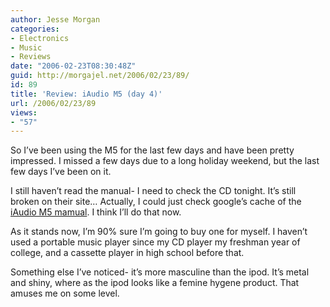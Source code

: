 ```yaml
---
author: Jesse Morgan
categories:
- Electronics
- Music
- Reviews
date: "2006-02-23T08:30:48Z"
guid: http://morgajel.net/2006/02/23/89/
id: 89
title: 'Review: iAudio M5 (day 4)'
url: /2006/02/23/89
views:
- "57"
---
```


So I’ve been using the M5 for the last few days and have been pretty impressed. I missed a few days due to a long holiday weekend, but the last few days I’ve been on it.

I still haven’t read the manual- I need to check the CD tonight. It’s still broken on their site… Actually, I could just check google’s cache of the [ iAudio M5 mamual](http://64.233.179.104/search?q=cache:joNSABtbBbIJ:eng.iaudio.com/download/file/manual/iAUDIOM5/M5_Eng_manual_2.0.pdf+&hl=en&gl=us&ct=clnk&cd=1&client=firefox-a). I think I’ll do that now.

As it stands now, I’m 90% sure I’m going to buy one for myself. I haven’t used a portable music player since my CD player my freshman year of college, and a cassette player in high school before that.

Something else I’ve noticed- it’s more masculine than the ipod. It’s metal and shiny, where as the ipod looks like a femine hygene product. That amuses me on some level.